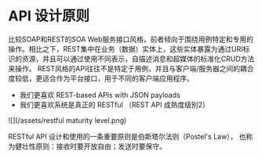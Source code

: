 # API 设计原则

比较SOAP和REST的SOA Web服务接口风格，前者倾向于围绕用例特定和专用的操作。相比之下，REST集中在业务（数据）实体上，这些实体暴露为通过URI标识的资源，并且可以通过使用不同表示，自描述消息和超媒体的标准化CRUD方法来操作。 REST风格的API往往不是特定于用例，并且与客户端/服务器之间的耦合度较低，更适合作为平台接口，用于不同的客户端应用程序。

- 我们更喜欢 REST-based APIs with JSON payloads
- 我们更喜欢系统是真正的 RESTful （REST API 成熟度级别2）

![](/assets/restful maturity level.png)

RESTful API 设计和使用的一条重要原则是伯斯塔尔法则（Postel's Law）， 也称为健壮性原则：接收时要开放自由；发送时要保守。